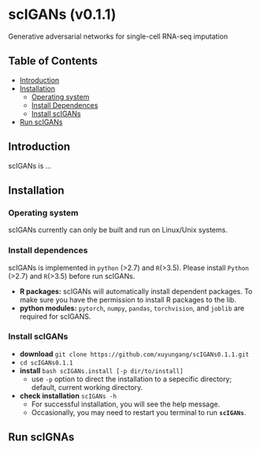 # scIGANs (v0.1.1)
Generative adversarial networks for single-cell RNA-seq imputation
## Table of Contents
- [Introduction](#introduction)
- [Installation](#install)
  - [Operating system](#os)
  - [Install Dependences](#depend)
  - [Install scIGANs](#build)
- [Run scIGANs](#run)
## <a name="introduction"></a>Introduction
scIGANs is ...
## <a name="install"></a>Installation
### <a name="os"></a>Operating system
scIGANs currently can only be built and run on Linux/Unix systems.
### <a name="depend"></a>Install dependences
scIGANs is implemented in `python` (>2.7) and `R`(>3.5). Please install `Python` (>2.7) and `R`(>3.5) before run scIGANs.
- **R packages:**  scIGANs will automatically install dependent packages. To make sure you have the permission to install R packages to the lib.
- **python modules:** `pytorch`, `numpy`, `pandas`, `torchvision`, and `joblib` are required for scIGANS.
### <a name="build"></a>Install scIGANs
- **download** `git clone https://github.com/xuyungang/scIGANs0.1.1.git`
- `cd scIGANs0.1.1`
- **install** `bash scIGANs.install [-p dir/to/install]`
  - use `-p` option to direct the installation to a sepecific directory; default, current working directory.
- **check installation** `scIGANs -h`
  - For successful installation, you will see the help message.
  - Occasionally, you may need to restart you terminal to run **`scIGANs`**.

 ## <a name="run"></a>Run scIGNAs
 
